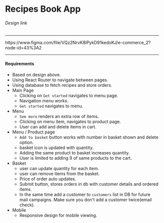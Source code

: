 # Recipes Book App

###### Design link
<hr>
https://www.figma.com/file/VQz2NrvK8lPykD91kedoKJ/e-commerce_2?node-id=43%3A2
<hr>

#### Requirements
* Based on design above.
* Using React Router to navigate between pages.
* Using database to fetch recipes and store orders.
* Main Page
    - Clicking on `Get started` navigates to menu page.
    - Navigation menu works.
    - `Get started` navigates to menu.
* Menu
    - `See more` renders an extra row of items.
    - Clicking on menu item, navigates to product page.
    - User can add and delete items in cart.
* Menu / Product page
    - `Add to basket` button works with number in basket shown and delete option.
    - basket icon is updated with quantity.
    - Adding the same product to basket increases quantity.
    - User is limited to adding 9 of same products to the cart.
* Basket
    - user can update quantity for each item.
    - user can remove items from the basket.
    - Price of order auto updates.
    - Submit button, stores orders in db with customer details and ordered items.
    - In the same time add a customer to `customers` list in DB for future mail campaigns. Make sure you don't add a customer twice(email check).
* Mobile
    - Responsive design for mobile viewing.